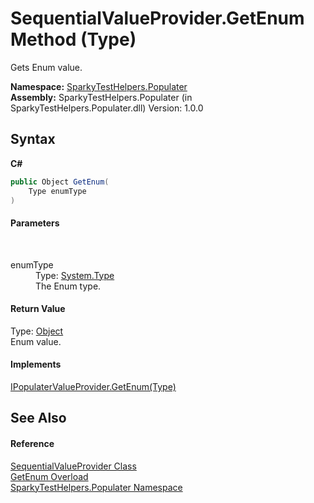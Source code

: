 # SequentialValueProvider.GetEnum Method (Type)
 

Gets Enum value.

**Namespace:**&nbsp;<a href="N_SparkyTestHelpers_Populater.md">SparkyTestHelpers.Populater</a><br />**Assembly:**&nbsp;SparkyTestHelpers.Populater (in SparkyTestHelpers.Populater.dll) Version: 1.0.0

## Syntax

**C#**<br />
``` C#
public Object GetEnum(
	Type enumType
)
```


#### Parameters
&nbsp;<dl><dt>enumType</dt><dd>Type: <a href="http://msdn2.microsoft.com/en-us/library/42892f65" target="_blank">System.Type</a><br />The Enum type.</dd></dl>

#### Return Value
Type: <a href="http://msdn2.microsoft.com/en-us/library/e5kfa45b" target="_blank">Object</a><br />Enum value.

#### Implements
<a href="M_SparkyTestHelpers_Populater_IPopulaterValueProvider_GetEnum.md">IPopulaterValueProvider.GetEnum(Type)</a><br />

## See Also


#### Reference
<a href="T_SparkyTestHelpers_Populater_SequentialValueProvider.md">SequentialValueProvider Class</a><br /><a href="Overload_SparkyTestHelpers_Populater_SequentialValueProvider_GetEnum.md">GetEnum Overload</a><br /><a href="N_SparkyTestHelpers_Populater.md">SparkyTestHelpers.Populater Namespace</a><br />